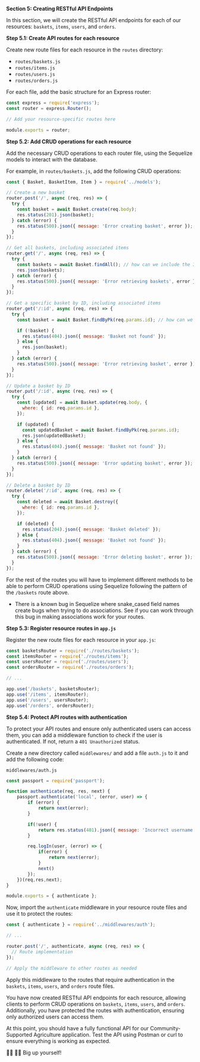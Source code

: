 **Section 5: Creating RESTful API Endpoints**

In this section, we will create the RESTful API endpoints for each of our resources: `baskets`, `items`, `users`, and `orders`.

**Step 5.1: Create API routes for each resource**

Create new route files for each resource in the `routes` directory:

- `routes/baskets.js`
- `routes/items.js`
- `routes/users.js`
- `routes/orders.js`

For each file, add the basic structure for an Express router:

```javascript
const express = require('express');
const router = express.Router();

// Add your resource-specific routes here

module.exports = router;
```

**Step 5.2: Add CRUD operations for each resource**

Add the necessary CRUD operations to each router file, using the Sequelize models to interact with the database.

For example, in `routes/baskets.js`, add the following CRUD operations:

```javascript
const { Basket, BasketItem, Item } = require('../models');

// Create a new basket
router.post('/', async (req, res) => {
  try {
    const basket = await Basket.create(req.body);
    res.status(201).json(basket);
  } catch (error) {
    res.status(500).json({ message: 'Error creating basket', error });
  }
});

// Get all baskets, including associated items
router.get('/', async (req, res) => {
  try {
    const baskets = await Basket.findAll(); // how can we include the ITEMS associated with the baskets in this response?
    res.json(baskets);
  } catch (error) {
    res.status(500).json({ message: 'Error retrieving baskets', error });
  }
});

// Get a specific basket by ID, including associated items
router.get('/:id', async (req, res) => {
  try {
    const basket = await Basket.findByPk(req.params.id); // how can we include the ITEMS associated with the baskets in this response?

    if (!basket) {
      res.status(404).json({ message: 'Basket not found' });
    } else {
      res.json(basket);
    }
  } catch (error) {
    res.status(500).json({ message: 'Error retrieving basket', error });
  }
});

// Update a basket by ID
router.put('/:id', async (req, res) => {
  try {
    const [updated] = await Basket.update(req.body, {
      where: { id: req.params.id },
    });

    if (updated) {
      const updatedBasket = await Basket.findByPk(req.params.id);
      res.json(updatedBasket);
    } else {
      res.status(404).json({ message: 'Basket not found' });
    }
  } catch (error) {
    res.status(500).json({ message: 'Error updating basket', error });
  }
});

// Delete a basket by ID
router.delete('/:id', async (req, res) => {
  try {
    const deleted = await Basket.destroy({
      where: { id: req.params.id },
    });

    if (deleted) {
      res.status(204).json({ message: 'Basket deleted' });
    } else {
      res.status(404).json({ message: 'Basket not found' });
    }
  } catch (error) {
    res.status(500).json({ message: 'Error deleting basket', error });
  }
});
```

For the rest of the routes you will have to implement different methods to be able to perform CRUD operations using Sequelize following the pattern of the `/baskets` route above.

- There is a known bug in Sequelize where snake_cased field names create bugs when trying to do associations. See if you can work through this bug in making associations work for your routes.

**Step 5.3: Register resource routes in `app.js`**

Register the new route files for each resource in your `app.js`:

```javascript
const basketsRouter = require('./routes/baskets');
const itemsRouter = require('./routes/items');
const usersRouter = require('./routes/users');
const ordersRouter = require('./routes/orders');

// ...

app.use('/baskets', basketsRouter);
app.use('/items', itemsRouter);
app.use('/users', usersRouter);
app.use('/orders', ordersRouter);
```

**Step 5.4: Protect API routes with authentication**

To protect your API routes and ensure only authenticated users can access them, you can add a middleware function to check if the user is authenticated. If not, return a `401 Unauthorized` status.

Create a new directory called `middlewares/` and add a file `auth.js` to it and add the following code:

`middlewares/auth.js`

```javascript
const passport = require('passport');

function authenticate(req, res, next) {
    passport.authenticate('local', (error, user) => {
        if (error) {
            return next(error);
        }

        if(!user) {
            return res.status(401).json({ message: 'Incorrect username or password.' })
        }

        req.logIn(user, (error) => {
            if(error) {
                return next(error);
            }
            next()
        });
    })(req,res,next);
}

module.exports = { authenticate };
```

Now, import the `authenticate` middleware in your resource route files and use it to protect the routes:

```javascript
const { authenticate } = require('../middlewares/auth');

// ...

router.post('/', authenticate, async (req, res) => {
  // Route implementation
});

// Apply the middleware to other routes as needed
```

Apply this middleware to the routes that require authentication in the `baskets`, `items`, `users`, and `orders` route files.

You have now created RESTful API endpoints for each resource, allowing clients to perform CRUD operations on `baskets`, `items`, `users`, and `orders`. Additionally, you have protected the routes with authentication, ensuring only authorized users can access them.

At this point, you should have a fully functional API for our Community-Supported Agriculture application. Test the API using Postman or curl to ensure everything is working as expected.

🤜🏾 🤛🏾 Big up yourself!